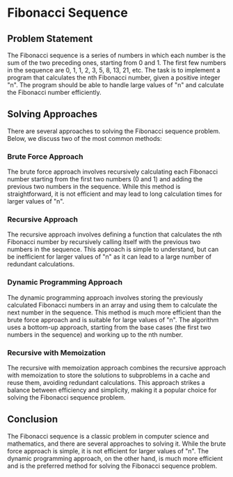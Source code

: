 # Fibonacci Sequence

## Problem Statement
The Fibonacci sequence is a series of numbers in which each number is the sum of the two preceding ones, starting from 0 and 1. The first few numbers in the sequence are 0, 1, 1, 2, 3, 5, 8, 13, 21, etc. The task is to implement a program that calculates the nth Fibonacci number, given a positive integer "n". The program should be able to handle large values of "n" and calculate the Fibonacci number efficiently.

## Solving Approaches
There are several approaches to solving the Fibonacci sequence problem. Below, we discuss two of the most common methods:

### Brute Force Approach
The brute force approach involves recursively calculating each Fibonacci number starting from the first two numbers (0 and 1) and adding the previous two numbers in the sequence. While this method is straightforward, it is not efficient and may lead to long calculation times for larger values of "n".

### Recursive Approach
The recursive approach involves defining a function that calculates the nth Fibonacci number by recursively calling itself with the previous two numbers in the sequence. This approach is simple to understand, but can be inefficient for larger values of "n" as it can lead to a large number of redundant calculations.

### Dynamic Programming Approach
The dynamic programming approach involves storing the previously calculated Fibonacci numbers in an array and using them to calculate the next number in the sequence. This method is much more efficient than the brute force approach and is suitable for large values of "n". The algorithm uses a bottom-up approach, starting from the base cases (the first two numbers in the sequence) and working up to the nth number.

### Recursive with Memoization
The recursive with memoization approach combines the recursive approach with memoization to store the solutions to subproblems in a cache and reuse them, avoiding redundant calculations. This approach strikes a balance between efficiency and simplicity, making it a popular choice for solving the Fibonacci sequence problem.
## Conclusion
The Fibonacci sequence is a classic problem in computer science and mathematics, and there are several approaches to solving it. While the brute force approach is simple, it is not efficient for larger values of "n". The dynamic programming approach, on the other hand, is much more efficient and is the preferred method for solving the Fibonacci sequence problem.